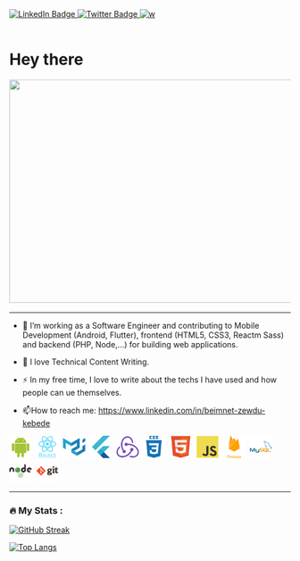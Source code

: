 <div id="header" align="center">
  
</div>

<div id="badges">
  <a href="https://www.linkedin.com/in/beimnet-zewdu-kebede">
    <img src="https://img.shields.io/badge/LinkedIn-0077B5?style=for-the-badge&logo=linkedin&logoColor=white" alt="LinkedIn Badge"/>
    
  </a>
  <a href="https://twitter.com/beimnetzewduk">
    <img src="https://img.shields.io/badge/Twitter-1DA1F2?style=for-the-badge&logo=twitter&logoColor=white" alt="Twitter Badge"/>
  </a>
  
   <a href="https://beimnetzewdu.com">
    <img src="https://img.shields.io/badge/website-000000?style=for-the-badge&logo=About.me&logoColor=white" alt="w"/>
  </a>
</div>

<img src="https://komarev.com/ghpvc/?username=beimnetzewdu&style=flat-square&color=green" alt=""/>

<h1>
 Hey there 
</h1>

<div align="center">
  <img src="https://media.giphy.com/media/dWesBcTLavkZuG35MI/giphy.gif" width="600" height="400"/>
</div>

---

- :telescope: I’m working as a Software Engineer and contributing to Mobile Development (Android, Flutter), frontend (HTML5, CSS3, Reactm Sass) and backend (PHP, Node,...) for building web applications.

- :seedling: I love Technical Content Writing.

- :zap: In my free time, I love to write about the techs I have used and how people can ue themselves.

- :mailbox:How to reach me: https://www.linkedin.com/in/beimnet-zewdu-kebede

<div>
  <img src="https://github.com/devicons/devicon/blob/master/icons/android/android-original.svg" title="Java" alt="Java" width="40" height="40"/>&nbsp;
  <img src="https://github.com/devicons/devicon/blob/master/icons/react/react-original-wordmark.svg" title="React" alt="React" width="40" height="40"/>&nbsp;
  <img src="https://github.com/devicons/devicon/blob/master/icons/materialui/materialui-original.svg" title="Material UI" alt="Material UI" width="40" height="40"/>&nbsp;
  <img src="https://github.com/devicons/devicon/blob/master/icons/flutter/flutter-original.svg" title="Flutter" alt="Flutter" width="40" height="40"/>&nbsp;
  <img src="https://github.com/devicons/devicon/blob/master/icons/redux/redux-original.svg" title="Redux" alt="Redux " width="40" height="40"/>&nbsp;
  <img src="https://github.com/devicons/devicon/blob/master/icons/css3/css3-plain-wordmark.svg"  title="CSS3" alt="CSS" width="40" height="40"/>&nbsp;
  <img src="https://github.com/devicons/devicon/blob/master/icons/html5/html5-original.svg" title="HTML5" alt="HTML" width="40" height="40"/>&nbsp;
  <img src="https://github.com/devicons/devicon/blob/master/icons/javascript/javascript-original.svg" title="JavaScript" alt="JavaScript" width="40" height="40"/>&nbsp;
  <img src="https://github.com/devicons/devicon/blob/master/icons/firebase/firebase-plain-wordmark.svg" title="Firebase" alt="Firebase" width="40" height="40"/>&nbsp;
  <img src="https://github.com/devicons/devicon/blob/master/icons/mysql/mysql-original-wordmark.svg" title="MySQL"  alt="MySQL" width="40" height="40"/>&nbsp;
  <img src="https://github.com/devicons/devicon/blob/master/icons/nodejs/nodejs-original-wordmark.svg" title="NodeJS" alt="NodeJS" width="40" height="40"/>&nbsp;
  <img src="https://github.com/devicons/devicon/blob/master/icons/git/git-original-wordmark.svg" title="Git" **alt="Git" width="40" height="40"/>
</div>

---

### :fire: My Stats :

[![GitHub Streak](http://github-readme-streak-stats.herokuapp.com?user=beimnetzewdu&theme=dark&background=000000)](https://git.io/streak-stats)

[![Top Langs](https://github-readme-stats.vercel.app/api/top-langs/?username=beimnetzewdu&layout=compact&theme=vision-friendly-dark)](https://github.com/anuraghazra/github-readme-stats)


<!---
BeimnetZ/BeimnetZ is a ✨ special ✨ repository because its `README.md` (this file) appears on your GitHub profile.
You can click the Preview link to take a look at your changes.
--->
